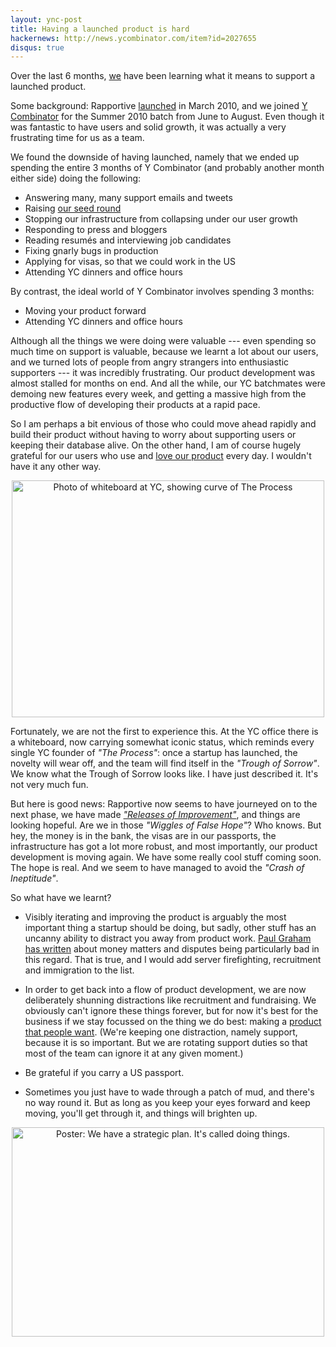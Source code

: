 ```yaml
---
layout: ync-post
title: Having a launched product is hard
hackernews: http://news.ycombinator.com/item?id=2027655
disqus: true
---
```


Over the last 6 months, [we](http://rapportive.com) have been learning what it means to support
a launched product.

Some background: Rapportive [launched](http://blog.rapportive.com/the-accidental-launch) in
March 2010, and we joined [Y Combinator](http://ycombinator.com/) for the Summer 2010 batch from
June to August. Even though it was fantastic to have users and solid growth, it was actually a
very frustrating time for us as a team.

We found the downside of having launched, namely that we ended up spending the entire 3 months of
Y Combinator (and probably another month either side) doing the following:

* Answering many, many support emails and tweets
* Raising [our seed round](http://techcrunch.com/2010/08/02/rapportive-funding/)
* Stopping our infrastructure from collapsing under our user growth
* Responding to press and bloggers
* Reading resumés and interviewing job candidates
* Fixing gnarly bugs in production
* Applying for visas, so that we could work in the US
* Attending YC dinners and office hours

By contrast, the ideal world of Y Combinator involves spending 3 months:

* Moving your product forward
* Attending YC dinners and office hours

Although all the things we were doing were valuable --- even spending so much time on support
is valuable, because we learnt a lot about our users, and we turned lots of people from angry
strangers into enthusiastic supporters --- it was incredibly frustrating. Our product development
was almost stalled for months on end. And all the while, our YC batchmates were demoing new
features every week, and getting a massive high from the productive flow of developing their
products at a rapid pace.

So I am perhaps a bit envious of those who could move ahead rapidly and build their product
without having to worry about supporting users or keeping their database alive. On the other
hand, I am of course hugely grateful for our users who use and
[love our product](http://rapportive.com/buzz) every day. I wouldn't have it any other way.

<p style="text-align: center">
  <a href="http://adam.heroku.com/past/2008/4/23/the_startup_curve/">
    <img src="/2010/12/yc_whiteboard.jpg" width="500" height="379"
         alt="Photo of whiteboard at YC, showing curve of The Process"/>
  </a>
</p>

Fortunately, we are not the first to experience this. At the YC office there is a whiteboard,
now carrying somewhat iconic status, which reminds every single YC founder of *"The Process"*:
once a startup has launched, the novelty will wear off, and the team will find itself in the
*"Trough of Sorrow"*. We know what the Trough of Sorrow looks like. I have just described it.
It's not very much fun.

But here is good news: Rapportive now seems to have journeyed on to the next phase, we have made
[*"Releases of Improvement"*](http://blog.rapportive.com/grow-your-network-with-rapportive),
and things are looking hopeful. Are we in those *"Wiggles of False Hope"*? Who knows. But hey,
the money is in the bank, the visas are in our passports, the infrastructure has got a lot more
robust, and most importantly, our product development is moving again. We have some really cool
stuff coming soon. The hope is real. And we seem to have managed to avoid the
*"Crash of Ineptitude"*.

So what have we learnt?

* Visibly iterating and improving the product is arguably the most important thing a startup
  should be doing, but sadly, other stuff has an uncanny ability to distract you away from
  product work. [Paul Graham has written](http://www.paulgraham.com/top.html) about money matters
  and disputes being particularly bad in this regard. That is true, and I would add server
  firefighting, recruitment and immigration to the list.

* In order to get back into a flow of product development, we are now deliberately shunning
  distractions like recruitment and fundraising. We obviously can't ignore these things forever,
  but for now it's best for the business if we stay focussed on the thing we do best: making a
  [product that people want](http://www.paulgraham.com/good.html). (We're keeping one distraction,
  namely support, because it is so important. But we are rotating support duties so that most of
  the team can ignore it at any given moment.)

* Be grateful if you carry a US passport.

* Sometimes you just have to wade through a patch of mud, and there's no way round it. But as
  long as you keep your eyes forward and keep moving, you'll get through it, and things will
  brighten up.

<p style="text-align: center">
  <a href="http://www.flickr.com/photos/performable/4792109640/sizes/l/in/set-72157623602121734/">
    <img src="/2010/12/strategic_plan.jpg" width="500" height="335"
         alt="Poster: We have a strategic plan. It's called doing things."/>
  </a>
</p>
